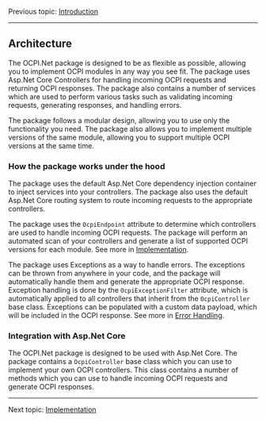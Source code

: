 Previous topic:
[Introduction](1.introduction.md)

---

## Architecture

The OCPI.Net package is designed to be as flexible as possible, allowing you to implement OCPI modules in any way you see fit. The package uses Asp.Net Core Controllers for handling incoming OCPI requests and returning OCPI responses. The package also contains a number of services which are used to perform various tasks such as validating incoming requests, generating responses, and handling errors.

The package follows a modular design, allowing you to use only the functionality you need. The package also allows you to implement multiple versions of the same module, allowing you to support multiple OCPI versions at the same time.

### How the package works under the hood

The package uses the default Asp.Net Core dependency injection container to inject services into your controllers. The package also uses the default Asp.Net Core routing system to route incoming requests to the appropriate controllers.

The package uses the `OcpiEndpoint` attribute to determine which controllers are used to handle incoming OCPI requests. The package will perform an automated scan of your controllers and generate a list of supported OCPI versions for each module. See more in [Implementation](3.implementation.md).

The package uses Exceptions as a way to handle errors. The exceptions can be thrown from anywhere in your code, and the package will automatically handle them and generate the appropriate OCPI response. Exception handling is done by the `OcpiExceptionFilter` attribute, which is automatically applied to all controllers that inherit from the `OcpiController` base class. Exceptions can be populated with a custom data payload, which will be included in the OCPI response. See more in [Error Handling](5.error-handling.md).

### Integration with Asp.Net Core

The OCPI.Net package is designed to be used with Asp.Net Core. The package contains a `OcpiController` base class which you can use to implement your own OCPI controllers. This class contains a number of methods which you can use to handle incoming OCPI requests and generate OCPI responses.

---

Next topic:
[Implementation](3.implementation.md)